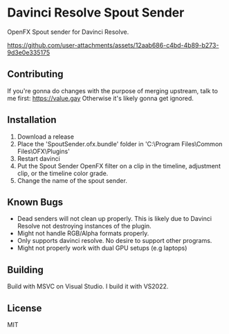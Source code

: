 # Davinci Resolve Spout Sender
OpenFX Spout sender for Davinci Resolve.


https://github.com/user-attachments/assets/12aab686-c4bd-4b89-b273-9d3e0e335175


## Contributing
If you're gonna do changes with the purpose of merging upstream, talk to me first: https://value.gay
Otherwise it's likely gonna get ignored.

## Installation
1. Download a release
2. Place the 'SpoutSender.ofx.bundle' folder in 'C:\Program Files\Common Files\OFX\Plugins'
3. Restart davinci
4. Put the Spout Sender OpenFX filter on a clip in the timeline, adjustment clip, or the timeline color grade.
5. Change the name of the spout sender.

## Known Bugs
* Dead senders will not clean up properly. This is likely due to Davinci Resolve not destroying instances of the plugin.
* Might not handle RGB/Alpha formats properly.
* Only supports davinci resolve. No desire to support other programs.
* Might not properly work with dual GPU setups (e.g laptops)

## Building
Build with MSVC on Visual Studio. I build it with VS2022.

## License
MIT
